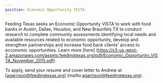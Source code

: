 ```yaml
---
position: Economic Opportunity VISTA
---
```


Feeding Texas seeks an Economic Opportunity VISTA to work with food banks in Austin, Dallas, Houston, and New Braunfels TX to conduct research to complete community assessments identifying local needs and available resources related to economic opportunity, develop and strengthen partnerships and increase food bank clients' access to ecconomic opportunities. Learn more [here] (https://s3-us-west-2.amazonaws.com/assets.feedingtexas.org/pdf/Economic_Opportunity_VISTA_November_2015.pdf).

To apply, send your resume and cover letter to Andrew at [agarrison@feedingtexas.org] (mailto:agarrison@feedingtexas.org).
